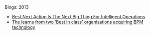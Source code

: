Blogs: 2013

* [Best Next Action Is The Next Big Thing For Intelligent Operations](resources/faqs/external-content/blogs/2013/best-next-action-is-the-next-big-thing-for-intelligent-operations.md)
* [The learns from two ‘Best in class’ organisations acquiring BPM technology](resources/faqs/external-content/blogs/2013/the-learns-from-two-best-in-class-organisations-acquiring-bpm-technology.md)

